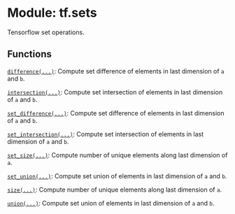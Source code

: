 <div itemscope itemtype="http://developers.google.com/ReferenceObject">
<meta itemprop="name" content="tf.sets" />
<meta itemprop="path" content="Stable" />
</div>

# Module: tf.sets

Tensorflow set operations.

<!-- Placeholder for "Used in" -->


## Functions

[`difference(...)`](../tf/sets/difference.md): Compute set difference of elements in last dimension of `a` and `b`.

[`intersection(...)`](../tf/sets/intersection.md): Compute set intersection of elements in last dimension of `a` and `b`.

[`set_difference(...)`](../tf/sets/difference.md): Compute set difference of elements in last dimension of `a` and `b`.

[`set_intersection(...)`](../tf/sets/intersection.md): Compute set intersection of elements in last dimension of `a` and `b`.

[`set_size(...)`](../tf/sets/size.md): Compute number of unique elements along last dimension of `a`.

[`set_union(...)`](../tf/sets/union.md): Compute set union of elements in last dimension of `a` and `b`.

[`size(...)`](../tf/sets/size.md): Compute number of unique elements along last dimension of `a`.

[`union(...)`](../tf/sets/union.md): Compute set union of elements in last dimension of `a` and `b`.

